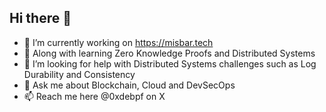 ## Hi there 👋

- 🔭 I’m currently working on https://misbar.tech
- 🌱 Along with learning Zero Knowledge Proofs and Distributed Systems
- 🤔 I’m looking for help with Distributed Systems challenges such as Log Durability and Consistency
- 💬 Ask me about Blockchain, Cloud and DevSecOps
- 📫 Reach me here @0xdebpf on X
